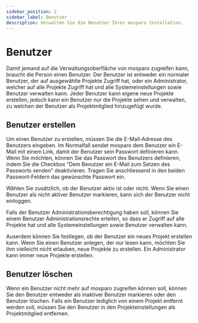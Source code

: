 ```yaml
---
sidebar_position: 2
sidebar_label: Benutzer
description: Verwalten Sie die Benutzer Ihrer mosparo Installation.
---
```


# Benutzer

Damit jemand auf die Verwaltungsoberfläche von mosparo zugreifen kann, braucht die Person einen Benutzer. Der Benutzer ist entweder ein normaler Benutzer, der auf ausgewählte Projekte Zugriff hat, oder ein Administrator, welcher auf alle Projekte Zugriff hat und alle Systemeinstellungen sowie Benutzer verwalten kann. Jeder Benutzer kann eigene neue Projekte erstellen, jedoch kann ein Benutzer nur die Projekte sehen und verwalten, zu welchen der Benutzer als Projektmitglied hinzugefügt wurde.

## Benutzer erstellen

Um einen Benutzer zu erstellen, müssen Sie die E-Mail-Adresse des Benutzers eingeben. Im Normalfall sendet mosparo dem Benutzer ein E-Mail mit einem Link, damit der Benutzer sein Passwort definieren kann. Wenn Sie möchten, können Sie das Passwort des Benutzers definieren, indem Sie die Checkbox “Dem Benutzer ein E-Mail zum Setzen des Passworts senden” deaktivieren. Tragen Sie anschliessend in den beiden Passwort-Feldern das gewünschte Passwort ein.

Wählen Sie zusätzlich, ob der Benutzer aktiv ist oder nicht. Wenn Sie einen Benutzer als nicht aktiver Benutzer markieren, kann sich der Benutzer nicht einloggen.

Falls der Benutzer Administrationsberechtigung haben soll, können Sie einem Benutzer Administrationsrechte erteilen, so dass er Zugriff auf alle Projekte hat und alle Systemeinstellungen sowie Benutzer verwalten kann.

Auserdem können Sie festlegen, ob der Benutzer ein neues Projekt erstellen kann. Wenn Sie einen Benutzer anlegen, der nur lesen kann, möchten Sie ihm vielleicht nicht erlauben, neue Projekte zu erstellen. Ein Administrator kann immer neue Projekte erstellen.

## Benutzer löschen

Wenn ein Benutzer nicht mehr auf mosparo zugreifen können soll, können Sie den Benutzer entweder als inaktiver Benutzer markieren oder den Benutzer löschen. Falls ein Benutzer lediglich von einem Projekt entfernt werden soll, müssen Sie den Benutzer in den Projekteinstellungen als Projektmitglied entfernen.

